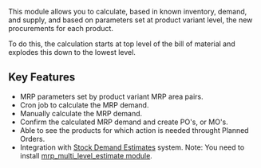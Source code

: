 This module allows you to calculate, based in known inventory, demand,
and supply, and based on parameters set at product variant level, the
new procurements for each product.

To do this, the calculation starts at top level of the bill of material
and explodes this down to the lowest level.

## Key Features

- MRP parameters set by product variant MRP area pairs.
- Cron job to calculate the MRP demand.
- Manually calculate the MRP demand.
- Confirm the calculated MRP demand and create PO's, or MO's.
- Able to see the products for which action is needed throught Planned
  Orders.
- Integration with [Stock Demand
  Estimates](https://github.com/OCA/stock-logistics-warehouse/tree/12.0/stock_demand_estimate)
  system. Note: You need to install [mrp_multi_level_estimate
  module](https://github.com/OCA/manufacture/tree/12.0/mrp_multi_level_estimate).
